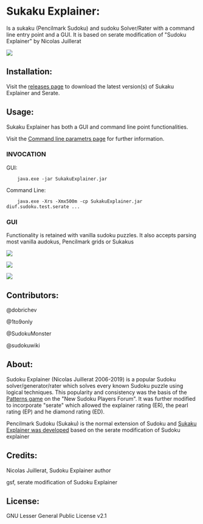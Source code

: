 # Sukaku Explainer:

Is a sukaku (Pencilmark Sudoku) and sudoku Solver/Rater with a command line entry point and a GUI. It is based on serate
modification of &quot;Sudoku Explainer&quot; by Nicolas Juillerat

![](/@doc/SukakuExplainer01.png)

## Installation:

Visit the [releases page](https://github.com/SudokuMonster/SukakuExplainer/releases) to download the latest version(s) of Sukaku Explainer and Serate.

## Usage:

Sukaku Explainer has both a GUI and command line point functionalities.

Visit the [Command line parametrs page](https://github.com/SudokuMonster/SukakuExplainer/wiki/Batch-mode-command-line-parameters) for further information.

### INVOCATION

  GUI:

        java.exe -jar SukakuExplainer.jar

  Command Line:

        java.exe -Xrs -Xmx500m -cp SukakuExplainer.jar diuf.sudoku.test.serate ...

### GUI

  Functionality is retained with vanilla sudoku puzzles. It also accepts parsing most
  vanilla audokus, Pencilmark grids or Sukakus
  
![](/@doc/SukakuExplainer02.png)

![](/@doc/SukakuExplainer03.png)

![](/@doc/SukakuExplainer04.png)

## Contributors:

@dobrichev

@1to9only

@SudokuMonster

@sudokuwiki

## About:

Sudoku Explainer (Nicolas Juillerat 2006-2019) is a popular Sudoku solver/generator/rater which solves every known Sudoku
puzzle using logical techniques. This popularity and consistency was the basis of the [Patterns game](http://forum.enjoysudoku.com/patterns-game-1-5-t5760.html) on
the &quot;New Sudoku Players Forum&quot;. It was further modified to incorporate &quot;serate&quot; which allowed
the explainer rating (ER), the pearl rating (EP) and he diamond rating (ED).

Pencilmark Sudoku (Sukaku) is the normal extension of Sudoku and [Sukaku Explainer was developed](http://forum.enjoysudoku.com/help-with-sudoku-explainer-t6677-60.html) based
on the serate modification of Sudoku explainer

## Credits:

Nicolas Juillerat, Sudoku Explainer author

gsf, serate modification of Sudoku Explainer

## License:

GNU Lesser General Public License v2.1

